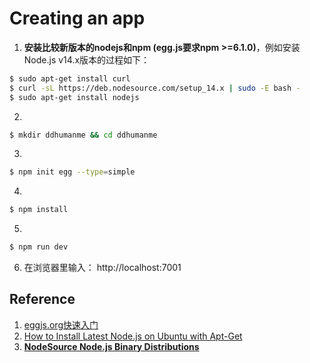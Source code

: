 # Creating an app

1. **安装比较新版本的nodejs和npm (egg.js要求npm >=6.1.0)**，例如安装Node.js v14.x版本的过程如下：
```bash
$ sudo apt-get install curl
$ curl -sL https://deb.nodesource.com/setup_14.x | sudo -E bash -
$ sudo apt-get install nodejs
```

2. 
```bash
$ mkdir ddhumanme && cd ddhumanme
```

3. 
```bash
$ npm init egg --type=simple
```

4. 
```bash
$ npm install
```

5. 
```bash
$ npm run dev
```

6. 在浏览器里输入： http://localhost:7001

## Reference

1. [eggjs.org快速入门](https://eggjs.org/zh-cn/intro/quickstart.html)
2. [How to Install Latest Node.js on Ubuntu with Apt-Get](https://tecadmin.net/install-latest-nodejs-npm-on-ubuntu/)
3. [**NodeSource Node.js Binary Distributions**](https://github.com/nodesource/distributions/blob/master/README.md)


